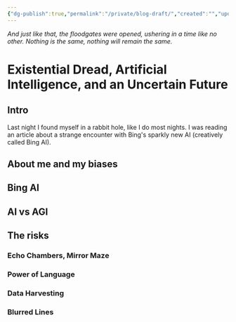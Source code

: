 ```yaml
---
{"dg-publish":true,"permalink":"/private/blog-draft/","created":"","updated":""}
---
```


*And just like that, the floodgates were opened, ushering in a time     like no other. Nothing is the same, nothing will remain the same.*

# Existential Dread, Artificial Intelligence, and an Uncertain Future

## Intro
Last night I found myself in a rabbit hole, like I do most nights. I was reading an article about a strange encounter with Bing's sparkly new AI (creatively called Bing AI). 


## About me and my biases
## Bing AI 
## AI vs AGI 
## The risks
### Echo Chambers, Mirror Maze
### Power of Language
### Data Harvesting
### Blurred Lines
